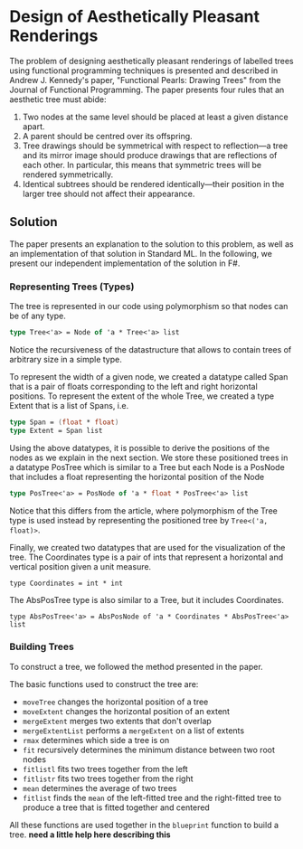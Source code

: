 # Design of Aesthetically Pleasant Renderings
The problem of designing aesthetically pleasant renderings of labelled trees using functional programming techniques is presented and described in Andrew J. Kennedy's paper, "Functional Pearls: Drawing Trees" from the Journal of Functional Programming. The paper presents four rules that an aesthetic tree must abide: 

1. Two nodes at the same level should be placed at least a given distance apart.
2. A parent should be centred over its offspring.
3. Tree drawings should be symmetrical with respect to reflection—a tree and
its mirror image should produce drawings that are reflections of each other. In
particular, this means that symmetric trees will be rendered symmetrically.
4. Identical subtrees should be rendered identically—their position in the larger
tree should not affect their appearance.

## Solution
The paper presents an explanation to the solution to this problem, as well as an implementation of that solution in Standard ML. In the following, we present our independent implementation of the solution in F#.

### Representing Trees (Types)
The tree is represented in our code using polymorphism so that nodes can be of any type.
```fsharp
type Tree<'a> = Node of 'a * Tree<'a> list
```
Notice the recursiveness of the datastructure that allows to contain trees of arbitrary size in a simple type.

To represent the width of a given node, we created a datatype called Span that is a pair of floats corresponding to the left and right horizontal positions. To represent the extent of the whole Tree, we created a type Extent that is a list of Spans, i.e.
```fsharp
type Span = (float * float)
type Extent = Span list
```

Using the above datatypes, it is possible to derive the positions of the nodes as we explain in the next section. We store these positioned trees in a datatype PosTree which is similar to a Tree but each Node is a PosNode that includes a float representing the horizontal position of the Node
```fsharp
type PosTree<'a> = PosNode of 'a * float * PosTree<'a> list
```
Notice that this differs from the article, where polymorphism of the Tree type is used instead by representing the positioned tree by `Tree<('a, float)>`.

Finally, we created two datatypes that are used for the visualization of the tree. 
The Coordinates type is a pair of ints that represent a horizontal and vertical position given a unit measure.

`type Coordinates = int * int`

The AbsPosTree type is also similar to a Tree, but it includes Coordinates.

`type AbsPosTree<'a> = AbsPosNode of 'a * Coordinates * AbsPosTree<'a> list`

### Building Trees

To construct a tree, we followed the method presented in the paper. 

The basic functions used to construct the tree are:

 - `moveTree` changes the horizontal position of a tree
 - `moveExtent` changes the horizontal position of an extent
 - `mergeExtent` merges two extents that don't overlap
 - `mergeExtentList` performs a `mergeExtent` on a list of extents
 - `rmax` determines which side a tree is on
 - `fit` recursively determines the minimum distance between two root nodes
 - `fitlistl` fits two trees together from the left
 - `fitlistr` fits two trees together from the right
 - `mean` determines the average of two trees
 - `fitlist` finds the `mean` of the left-fitted tree and the right-fitted tree to produce a tree that is fitted together and centered

All these functions are used together in the `blueprint` function to build a tree. **need a little help here describing this**


